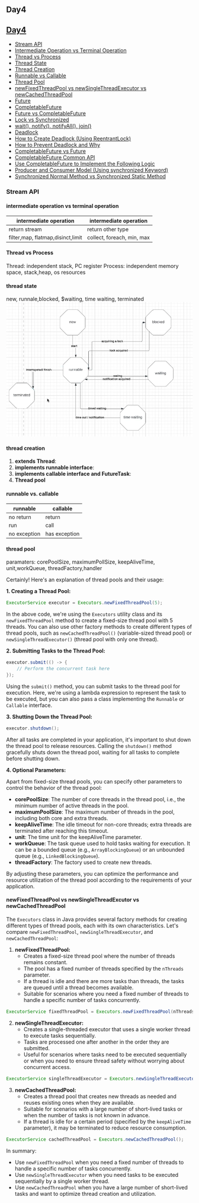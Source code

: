 ## Day4
## [Day4](#day4)

- [Stream API](#stream-api)
- [Intermediate Operation vs Terminal Operation](#intermediate-operation-vs-terminal-operation)
- [Thread vs Process](#thread-vs-process)
- [Thread State](#thread-state)
- [Thread Creation](#thread-creation)
- [Runnable vs Callable](#runnable-vs-callable)
- [Thread Pool](#thread-pool)
- [newFixedThreadPool vs newSingleThreadExecutor vs newCachedThreadPool](#newfixedthreadpool-vs-newsinglethreadexecutor-vs-newcachedthreadpool)
- [Future](#future)
- [CompletableFuture](#completablefuture)
- [Future vs CompletableFuture](#future-vs-completablefuture)
- [Lock vs Synchronized](#lock-vs-synchronized)
- [wait(), notify(), notifyAll(), join()](#wait-notify-notifyall-join)
- [Deadlock](#deadlock)
- [How to Create Deadlock (Using ReentrantLock)](#how-to-create-deadlock-using-reentrantlock)
- [How to Prevent Deadlock and Why](#how-to-prevent-deadlock-and-why)
- [CompletableFuture vs Future](#completablefuture-vs-future)
- [CompletableFuture Common API](#completablefuture-common-api)
- [Use CompletableFuture to Implement the Following Logic](#use-completablefuture-to-implement-the-following-logic)
- [Producer and Consumer Model (Using synchronized Keyword)](#producer-and-consumer-model-using-synchronized-keyword)
- [Synchronized Normal Method vs Synchronized Static Method](#synchronized-normal-method-vs-synchronized-static-method)


### Stream API

#### intermediate operation vs terminal operation

| intermediate operation            | intermediate operation     | 
|-----------------------------------|----------------------------| 
| return stream                     | return other type          | 
| filter,map, flatmap,disinct,limit | collect, foreach, min, max |

#### Thread vs Process

Thread: independent stack, PC register
Process: independent memory space, stack,heap, os resources

#### thread state

new, runnale,blocked, $waiting, time waiting, terminated
![thread state](./img/Thread_state.png)

#### thread creation

1. **extends Thread**:
2. **implements runnable interface**:
3. **implements callable interface and FutureTask**:
4. **Thread pool**

#### runnable vs. callable

| runnable     | callable      | 
|--------------|---------------| 
| no return    | return        | 
| run          | call          |
| no exception | has exception |

#### thread pool
paramaters: corePoolSize, maximumPollSize, keepAliveTime, unit,workQueue, threadFactory,handler

Certainly! Here's an explanation of thread pools and their usage:

**1. Creating a Thread Pool:**

```java
ExecutorService executor = Executors.newFixedThreadPool(5);
```

In the above code, we're using the `Executors` utility class and its `newFixedThreadPool` method to create a fixed-size thread pool with 5 threads. You can also use other factory methods to create different types of thread pools, such as `newCachedThreadPool()` (variable-sized thread pool) or `newSingleThreadExecutor()` (thread pool with only one thread).

**2. Submitting Tasks to the Thread Pool:**

```java
executor.submit(() -> {
    // Perform the concurrent task here
});
```

Using the `submit()` method, you can submit tasks to the thread pool for execution. Here, we're using a lambda expression to represent the task to be executed, but you can also pass a class implementing the `Runnable` or `Callable` interface.

**3. Shutting Down the Thread Pool:**

```java
executor.shutdown();
```

After all tasks are completed in your application, it's important to shut down the thread pool to release resources. Calling the `shutdown()` method gracefully shuts down the thread pool, waiting for all tasks to complete before shutting down.

**4. Optional Parameters:**

Apart from fixed-size thread pools, you can specify other parameters to control the behavior of the thread pool:

- **corePoolSize**: The number of core threads in the thread pool, i.e., the minimum number of active threads in the pool.
- **maximumPoolSize**: The maximum number of threads in the pool, including both core and extra threads.
- **keepAliveTime**: The idle timeout for non-core threads; extra threads are terminated after reaching this timeout.
- **unit**: The time unit for the keepAliveTime parameter.
- **workQueue**: The task queue used to hold tasks waiting for execution. It can be a bounded queue (e.g., `ArrayBlockingQueue`) or an unbounded queue (e.g., `LinkedBlockingQueue`).
- **threadFactory**: The factory used to create new threads.

By adjusting these parameters, you can optimize the performance and resource utilization of the thread pool according to the requirements of your application.

#### newFixedThreadPool vs newSingleThreadExcutor vs newCachedThreadPool
The `Executors` class in Java provides several factory methods for creating different types of thread pools, each with its own characteristics. Let's compare `newFixedThreadPool`, `newSingleThreadExecutor`, and `newCachedThreadPool`:

1. **newFixedThreadPool:**
    - Creates a fixed-size thread pool where the number of threads remains constant.
    - The pool has a fixed number of threads specified by the `nThreads` parameter.
    - If a thread is idle and there are more tasks than threads, the tasks are queued until a thread becomes available.
    - Suitable for scenarios where you need a fixed number of threads to handle a specific number of tasks concurrently.

```java
ExecutorService fixedThreadPool = Executors.newFixedThreadPool(nThreads);
```

2. **newSingleThreadExecutor:**
    - Creates a single-threaded executor that uses a single worker thread to execute tasks sequentially.
    - Tasks are processed one after another in the order they are submitted.
    - Useful for scenarios where tasks need to be executed sequentially or when you need to ensure thread safety without worrying about concurrent access.

```java
ExecutorService singleThreadExecutor = Executors.newSingleThreadExecutor();
```

3. **newCachedThreadPool:**
    - Creates a thread pool that creates new threads as needed and reuses existing ones when they are available.
    - Suitable for scenarios with a large number of short-lived tasks or when the number of tasks is not known in advance.
    - If a thread is idle for a certain period (specified by the `keepAliveTime` parameter), it may be terminated to reduce resource consumption.

```java
ExecutorService cachedThreadPool = Executors.newCachedThreadPool();
```

In summary:
- Use `newFixedThreadPool` when you need a fixed number of threads to handle a specific number of tasks concurrently.
- Use `newSingleThreadExecutor` when you need tasks to be executed sequentially by a single worker thread.
- Use `newCachedThreadPool` when you have a large number of short-lived tasks and want to optimize thread creation and utilization.





